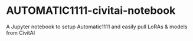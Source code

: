 # AUTOMATIC1111-civitai-notebook

A Jupyter notebook to setup Automatic1111 and easily pull LoRAs & models from CivitAI
